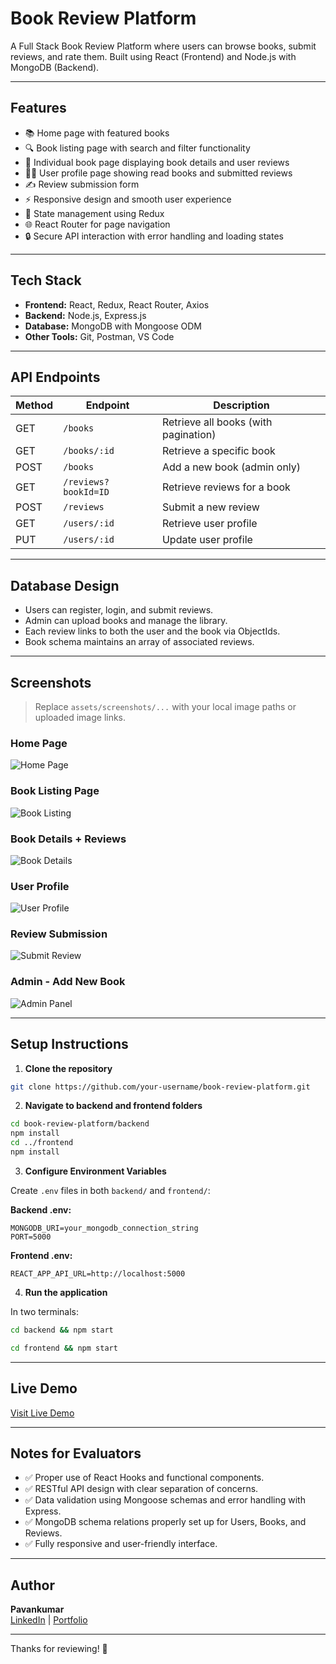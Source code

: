 # Book Review Platform

A Full Stack Book Review Platform where users can browse books, submit reviews, and rate them. Built using React (Frontend) and Node.js with MongoDB (Backend).

---

## Features

- 📚 Home page with featured books
- 🔍 Book listing page with search and filter functionality
- 📖 Individual book page displaying book details and user reviews
- 🧑‍💻 User profile page showing read books and submitted reviews
- ✍️ Review submission form
- ⚡ Responsive design and smooth user experience
- 🔁 State management using Redux
- 🌐 React Router for page navigation
- 🔒 Secure API interaction with error handling and loading states

---

## Tech Stack

- **Frontend:** React, Redux, React Router, Axios
- **Backend:** Node.js, Express.js
- **Database:** MongoDB with Mongoose ODM
- **Other Tools:** Git, Postman, VS Code

---

## API Endpoints

| Method | Endpoint                | Description                         |
|--------|--------------------------|-------------------------------------|
| GET    | `/books`                | Retrieve all books (with pagination) |
| GET    | `/books/:id`            | Retrieve a specific book            |
| POST   | `/books`                | Add a new book (admin only)         |
| GET    | `/reviews?bookId=ID`    | Retrieve reviews for a book         |
| POST   | `/reviews`              | Submit a new review                 |
| GET    | `/users/:id`            | Retrieve user profile               |
| PUT    | `/users/:id`            | Update user profile                 |

---

## Database Design

- Users can register, login, and submit reviews.
- Admin can upload books and manage the library.
- Each review links to both the user and the book via ObjectIds.
- Book schema maintains an array of associated reviews.

---

## Screenshots

> Replace `assets/screenshots/...` with your local image paths or uploaded image links.

### Home Page
![Home Page](assets/screenshots/home.png)

### Book Listing Page
![Book Listing](assets/screenshots/book-listing.png)

### Book Details + Reviews
![Book Details](assets/screenshots/book-details.png)

### User Profile
![User Profile](assets/screenshots/user-profile.png)

### Review Submission
![Submit Review](assets/screenshots/review-form.png)

### Admin - Add New Book
![Admin Panel](assets/screenshots/admin-add-book.png)

---

## Setup Instructions

1. **Clone the repository**
```bash
git clone https://github.com/your-username/book-review-platform.git
```

2. **Navigate to backend and frontend folders**
```bash
cd book-review-platform/backend
npm install
cd ../frontend
npm install
```

3. **Configure Environment Variables**

Create `.env` files in both `backend/` and `frontend/`:

**Backend .env:**
```
MONGODB_URI=your_mongodb_connection_string
PORT=5000
```

**Frontend .env:**
```
REACT_APP_API_URL=http://localhost:5000
```

4. **Run the application**

In two terminals:
```bash
cd backend && npm start
```
```bash
cd frontend && npm start
```

---

## Live Demo

[Visit Live Demo](https://your-live-demo-url.com)

---

## Notes for Evaluators

- ✅ Proper use of React Hooks and functional components.
- ✅ RESTful API design with clear separation of concerns.
- ✅ Data validation using Mongoose schemas and error handling with Express.
- ✅ MongoDB schema relations properly set up for Users, Books, and Reviews.
- ✅ Fully responsive and user-friendly interface.

---

## Author

**Pavankumar**  
[LinkedIn](https://linkedin.com/in/your-profile) | [Portfolio](https://your-portfolio-url.com)

---

Thanks for reviewing! 🚀

